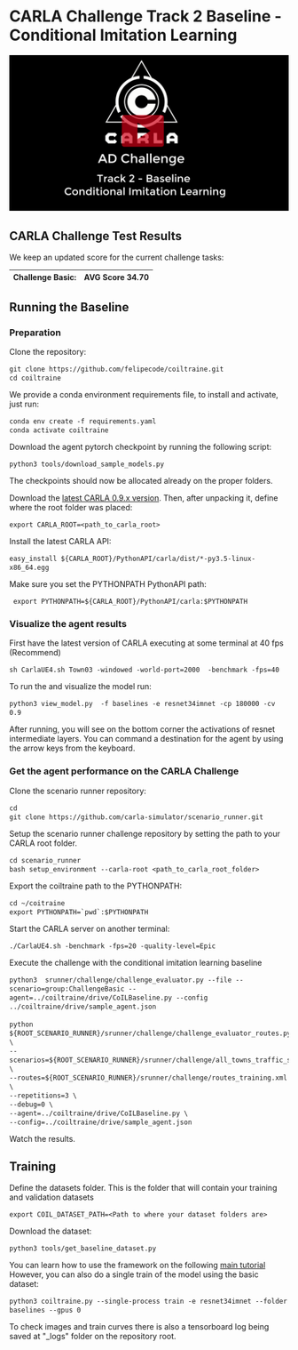CARLA Challenge Track 2 Baseline - Conditional Imitation Learning
============



[![CARLA Video](img/thumbnail.png)](https://youtu.be/fX1omU4IRwI)




CARLA Challenge Test Results
-----------------------------
We keep an updated score for the current challenge tasks:


| Challenge Basic:  | AVG Score 34.70 |
|-------------------|--------|



Running the Baseline
----------

### Preparation


Clone the repository:

    git clone https://github.com/felipecode/coiltraine.git 
    cd coiltraine

We provide a conda environment requirements file, to
install and activate, just run:

    conda env create -f requirements.yaml
    conda activate coiltraine

Download the agent pytorch checkpoint by running the following script:

    python3 tools/download_sample_models.py

The checkpoints should now be allocated already on the proper folders.

Download the [latest CARLA 0.9.x version](https://github.com/carla-simulator/carla/blob/master/Docs/download.md).
Then, after unpacking it,  define where the root folder was placed:

    export CARLA_ROOT=<path_to_carla_root>

Install the latest CARLA API:

    easy_install ${CARLA_ROOT}/PythonAPI/carla/dist/*-py3.5-linux-x86_64.egg

Make sure you set the PYTHONPATH PythonAPI path:

     export PYTHONPATH=${CARLA_ROOT}/PythonAPI/carla:$PYTHONPATH
     

### Visualize the agent results 

First have the latest version of CARLA executing at some terminal at 40 fps (Recommend)

    sh CarlaUE4.sh Town03 -windowed -world-port=2000  -benchmark -fps=40
 

To run the and visualize the model run:

    python3 view_model.py  -f baselines -e resnet34imnet -cp 180000 -cv 0.9

After running, you will see on the bottom corner the activations of resnet intermediate
layers. You can command a destination for the agent by using the arrow keys from the keyboard.


### Get the agent performance on the CARLA Challenge



Clone the scenario  runner repository:
    
    cd
    git clone https://github.com/carla-simulator/scenario_runner.git

Setup the scenario runner challenge repository by setting the path to your CARLA root
folder.

    cd scenario_runner
    bash setup_environment --carla-root <path_to_carla_root_folder>


Export the coiltraine path to the PYTHONPATH:

    cd ~/coitraine
    export PYTHONPATH=`pwd`:$PYTHONPATH
    
Start the CARLA server on another terminal:

    ./CarlaUE4.sh -benchmark -fps=20 -quality-level=Epic


Execute the challenge with the conditional imitation learning baseline

    python3  srunner/challenge/challenge_evaluator.py --file --scenario=group:ChallengeBasic --agent=../coiltraine/drive/CoILBaseline.py --config ../coiltraine/drive/sample_agent.json

    python ${ROOT_SCENARIO_RUNNER}/srunner/challenge/challenge_evaluator_routes.py \
    --scenarios=${ROOT_SCENARIO_RUNNER}/srunner/challenge/all_towns_traffic_scenarios1_3_4.json \
    --routes=${ROOT_SCENARIO_RUNNER}/srunner/challenge/routes_training.xml \
    --repetitions=3 \
    --debug=0 \
    --agent=../coiltraine/drive/CoILBaseline.py \
    --config=../coiltraine/drive/sample_agent.json

Watch the results.


Training
---------

Define the datasets folder.
This is the folder that will contain your training and validation datasets

    export COIL_DATASET_PATH=<Path to where your dataset folders are>


Download the dataset:

    python3 tools/get_baseline_dataset.py

You can learn how to use the framework on the following [main tutorial](../README.md)
However, you can also do a single train of the model  using the
basic dataset:

    python3 coiltraine.py --single-process train -e resnet34imnet --folder baselines --gpus 0

To check images and train curves there is also a tensorboard log
being saved at "_logs" folder on the repository root.









